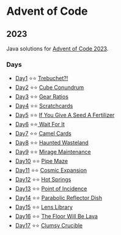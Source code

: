 # Advent of Code

## 2023

Java solutions for [Advent of Code 2023](https://adventofcode.com/2023).

### Days

- [Day1](https://github.com/jpl25658/advent-of-code/blob/main/src/main/java/org/jpl/advent/year23/days/Day1.java) ⭐⭐ [Trebuchet?!](https://adventofcode.com/2023/day/1)
- [Day2](https://github.com/jpl25658/advent-of-code/blob/main/src/main/java/org/jpl/advent/year23/days/Day2.java) ⭐⭐ [Cube Conundrum](https://adventofcode.com/2023/day/2)
- [Day3](https://github.com/jpl25658/advent-of-code/blob/main/src/main/java/org/jpl/advent/year23/days/Day3.java) ⭐⭐ [Gear Ratios](https://adventofcode.com/2023/day/3)
- [Day4](https://github.com/jpl25658/advent-of-code/blob/main/src/main/java/org/jpl/advent/year23/days/Day4.java) ⭐⭐ [Scratchcards](https://adventofcode.com/2023/day/4)
- [Day5](https://github.com/jpl25658/advent-of-code/blob/main/src/main/java/org/jpl/advent/year23/days/Day5.java) ⭐⭐ [If You Give A Seed A Fertilizer](https://adventofcode.com/2023/day/15)
- [Day6](https://github.com/jpl25658/advent-of-code/blob/main/src/main/java/org/jpl/advent/year23/days/Day6.java) ⭐⭐[ Wait For It](https://adventofcode.com/2023/day/6)
- [Day7](https://github.com/jpl25658/advent-of-code/blob/main/src/main/java/org/jpl/advent/year23/days/Day7.java) ⭐⭐ [Camel Cards](https://adventofcode.com/2023/day/7)
- [Day8](https://github.com/jpl25658/advent-of-code/blob/main/src/main/java/org/jpl/advent/year23/days/Day8.java) ⭐⭐ [Haunted Wasteland](https://adventofcode.com/2023/day/8)
- [Day9](https://github.com/jpl25658/advent-of-code/blob/main/src/main/java/org/jpl/advent/year23/days/Day9.java) ⭐⭐ [Mirage Maintenance](https://adventofcode.com/2023/day/9)
- [Day10](https://github.com/jpl25658/advent-of-code/blob/main/src/main/java/org/jpl/advent/year23/days/Day10.java) ⭐⭐ [Pipe Maze](https://adventofcode.com/2023/day/10)
- [Day11](https://github.com/jpl25658/advent-of-code/blob/main/src/main/java/org/jpl/advent/year23/days/Day11.java) ⭐⭐ [Cosmic Expansion](https://adventofcode.com/2023/day/11)
- [Day12](https://github.com/jpl25658/advent-of-code/blob/main/src/main/java/org/jpl/advent/year23/days/Day12.java) ⭐⭐ [Hot Springs](https://adventofcode.com/2023/day/12)
- [Day13](https://github.com/jpl25658/advent-of-code/blob/main/src/main/java/org/jpl/advent/year23/days/Day13.java) ⭐⭐ [Point of Incidence](https://adventofcode.com/2023/day/13)
- [Day14](https://github.com/jpl25658/advent-of-code/blob/main/src/main/java/org/jpl/advent/year23/days/Day14.java) ⭐⭐ [Parabolic 
  Reflector Dish](https://adventofcode.com/2023/day/14)
- [Day15](https://github.com/jpl25658/advent-of-code/blob/main/src/main/java/org/jpl/advent/year23/days/Day15.java) ⭐⭐ [Lens Library](https://adventofcode.com/2023/day/15)
- [Day16](https://github.com/jpl25658/advent-of-code/blob/main/src/main/java/org/jpl/advent/year23/days/Day16.java) ⭐⭐ [The Floor Will 
  Be Lava](https://adventofcode.com/2023/day/16)
- [Day17](https://github.com/jpl25658/advent-of-code/blob/main/src/main/java/org/jpl/advent/year23/days/Day17.java) ⭐⭐ [Clumsy Crucible](https://adventofcode.com/2023/day/17)


